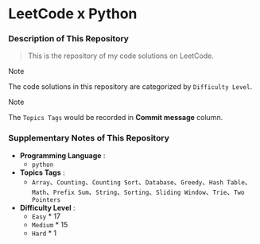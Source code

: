 # LeetCode x Python

### Description of This Repository
> This is the repository of my code solutions on LeetCode.

> [!NOTE] 
> The code solutions in this repository are categorized by `Difficulty Level`.

> [!NOTE]
> The `Topics Tags` would be recorded in **Commit message** column.

### Supplementary Notes of This Repository
- **Programming Language** :
  - `python`
- **Topics Tags** :
  - `Array`、`Counting`、`Counting Sort`、`Database`、`Greedy`、`Hash Table`、`Math`、`Prefix Sum`、`String`、`Sorting`、`Sliding Window`、`Trie`、`Two Pointers`
- **Difficulty Level** :
  - `Easy` * 17
  - `Medium` * 15
  - `Hard` * 1
